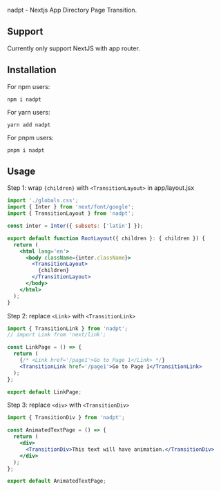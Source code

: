 nadpt - Nextjs App Directory Page Transition.

## Support

Currently only support NextJS with app router.

## Installation

For npm users:

```
npm i nadpt
```

For yarn users:

```
yarn add nadpt
```

For pnpm users:

```
pnpm i nadpt
```

## Usage

Step 1: wrap `{children}` with `<TransitionLayout>` in app/layout.jsx

```jsx
import './globals.css';
import { Inter } from 'next/font/google';
import { TransitionLayout } from 'nadpt';

const inter = Inter({ subsets: ['latin'] });

export default function RootLayout({ children }: { children }) {
  return (
    <html lang='en'>
      <body className={inter.className}>
        <TransitionLayout>
          {children}
        </TransitionLayout>
      </body>
    </html>
  );
}
```

Step 2: replace `<Link>` with `<TransitionLink>`

```jsx
import { TransitionLink } from 'nadpt';
// import Link from 'next/link';

const LinkPage = () => {
  return (
    {/* <Link href='/page1'>Go to Page 1</Link> */}
    <TransitionLink href='/page1'>Go to Page 1</TransitionLink>
  );
};

export default LinkPage;
```

Step 3: replace `<div>` with `<TransitionDiv>`

```jsx
import { TransitionDiv } from 'nadpt';

const AnimatedTextPage = () => {
  return (
    <div>
      <TransitionDiv>This text will have animation.</TransitionDiv>
    </div>
  );
};

export default AnimatedTextPage;
```
